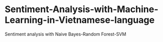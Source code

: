 # Sentiment-Analysis-with-Machine-Learning-in-Vietnamese-language
Sentiment analysis with Naive Bayes-Random Forest-SVM
